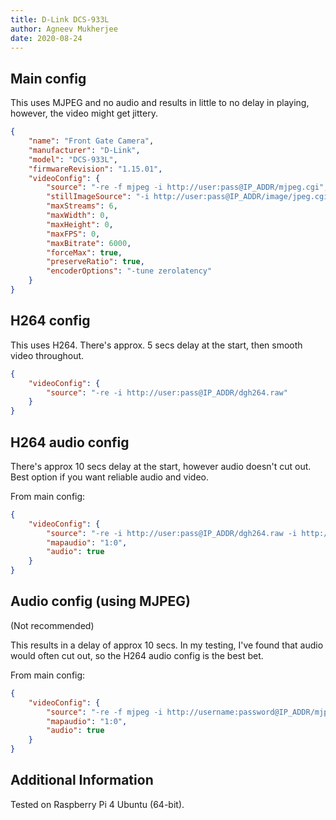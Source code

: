 ```yaml
---
title: D-Link DCS-933L
author: Agneev Mukherjee
date: 2020-08-24
---
```

## Main config

This uses MJPEG and no audio and results in little to no delay in playing, however, the video might get jittery.

```json
{
    "name": "Front Gate Camera",
    "manufacturer": "D-Link",
    "model": "DCS-933L",
    "firmwareRevision": "1.15.01",
    "videoConfig": {
        "source": "-re -f mjpeg -i http://user:pass@IP_ADDR/mjpeg.cgi",
        "stillImageSource": "-i http://user:pass@IP_ADDR/image/jpeg.cgi",
        "maxStreams": 6,
        "maxWidth": 0,
        "maxHeight": 0,
        "maxFPS": 0,
        "maxBitrate": 6000,
        "forceMax": true,
        "preserveRatio": true,
        "encoderOptions": "-tune zerolatency"
    }
}
```

## H264 config

This uses H264. There's approx. 5 secs delay at the start, then smooth video throughout.

```json
{
    "videoConfig": {
        "source": "-re -i http://user:pass@IP_ADDR/dgh264.raw"
    }
}
```

## H264 audio config

There's approx 10 secs delay at the start, however audio doesn't cut out. Best option if you want reliable audio and video.

From main config:

```json
{
    "videoConfig": {
        "source": "-re -i http://user:pass@IP_ADDR/dgh264.raw -i http://user:pass@IP_ADDR/dgaudio.cgi",
        "mapaudio": "1:0",
        "audio": true
    }
}
```

## Audio config (using MJPEG)

(Not recommended)

This results in a delay of approx 10 secs. In my testing, I've found that audio would often cut out, so the H264 audio config is the best bet.

From main config:

```json
{
    "videoConfig": {
        "source": "-re -f mjpeg -i http://username:password@IP_ADDR/mjpeg.cgi -i http://user:pass@IP_ADDR/audio.cgi",
        "mapaudio": "1:0",
        "audio": true
    }
}
```

## Additional Information

Tested on Raspberry Pi 4 Ubuntu (64-bit).
